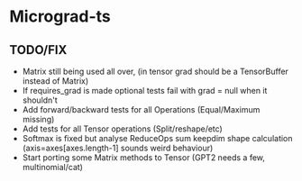 # Micrograd-ts

## TODO/FIX
* Matrix still being used all over, (in tensor grad should be a TensorBuffer instead of Matrix)
* If requires_grad is made optional tests fail with grad = null when it shouldn't
* Add forward/backward tests for all Operations (Equal/Maximum missing)
* Add tests for all Tensor operations (Split/reshape/etc)
* Softmax is fixed but analyse ReduceOps sum keepdim shape calculation (axis=axes[axes.length-1] sounds weird behaviour)
* Start porting some Matrix methods to Tensor (GPT2 needs a few, multinomial/cat)